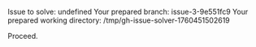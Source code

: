 Issue to solve: undefined
Your prepared branch: issue-3-9e551fc9
Your prepared working directory: /tmp/gh-issue-solver-1760451502619

Proceed.
